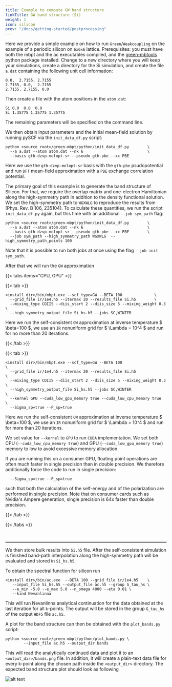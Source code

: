 ```yaml
---
title: Example to compute GW band structure
linkTitle: GW band structure (Si)
weight: 1
icon: silicon
prev: "/docs/getting-started/postprocessing"
---
```



Here we provide a simple example on how to run `Green`/`Weakcoupling` on the example of a periodic silicon on `6x6x6` lattice. Prerequisites: you must have both the mbpt and the ac executables compiled, 
and the [green-mbtools](https://pypi.org/project/green-mbtools) python package installed.
Change to a new directory where you will keep your simulations, create a directory for the Si simulation, and create the file `a.dat` containing the following unit cell information:
```
0.0,  2.7155, 2.7155
2.7155, 0.0,  2.7155
2.7155, 2.7155, 0.0
```

Then create a file with the atom positions in the `atom.dat`:
```
Si 0.0  0.0  0.0
Si 1.35775 1.35775 1.35775
```
The remaining parameters will be specified on the command line.

We then obtain input parameters and the initial mean-field solution by running pySCF via the `init_data_df.py` script:
```
python <source root>/green-mbpt/python/init_data_df.py        \
  --a a.dat --atom atom.dat --nk 6                            \
  --basis gth-dzvp-molopt-sr --pseudo gth-pbe --xc PBE
```
Here we use the `gth-dzvp-molopt-sr` basis with the `gth-pbe` psudopotential and run `DFT` mean-field approximation  with a `PBE` exchange correlation potential.

The primary goal of this example is to generate the band structure of Silicon. For that, we require the overlap matrix and one-electron Hamiltonian along the high-symmetry path in addition to the density functional solution.
We set the high-symmetry path to `WGXWLG` to reproduce the results from [Phys. Rev. B 106, 235104].
To calculate these quantities, we run the script `init_data_df.py` again, but this time with an additional `--job sym_path` flag:
```
python <source root>/green-mbpt/python/init_data_df.py        \
  --a a.dat --atom atom.dat --nk 6                            \
  --basis gth-dzvp-molopt-sr --pseudo gth-pbe --xc PBE        \
  --job sym_path --high_symmetry_path WGXWLG  --high_symmetry_path_points 100
```
Note that it is possible to run both jobs at once using the flag `--job init sym_path`.

After that we will run the `GW` approximation

{{< tabs items="CPU, GPU" >}}

{{< tab >}}

```
<install dir>/bin/mbpt.exe --scf_type=GW --BETA 100              \
  --grid_file ir/1e4.h5 --itermax 20 --results_file Si.h5        \
  --mixing_type CDIIS --diis_start 2 --diis_size 5 --mixing_weight 0.3 \
  --high_symmetry_output_file Si_hs.h5 --jobs SC,WINTER
```

Here we run the self-consistent `GW` approximation at inverse temperature $ \beta=100 $, we use an `IR` nonuniform grid for $ \Lambda = 10^4 $ and run for no more than 20 iterations.

{{< /tab >}}

{{< tab >}}

```
<install dir>/bin/mbpt.exe --scf_type=GW --BETA 100                    \
  --grid_file ir/1e4.h5 --itermax 20 --results_file Si.h5              \
  --mixing_type CDIIS --diis_start 2 --diis_size 5 --mixing_weight 0.3 \
  --high_symmetry_output_file Si_hs.h5 --jobs SC,WINTER                \
  --kernel GPU --cuda_low_gpu_memory true --cuda_low_cpu_memory true   \
  --Sigma_sp=true --P_sp=true
```

Here we run the self-consistent `GW` approximation at inverse temperature $ \beta=100 $, we use an `IR` nonuniform grid for $ \Lambda = 10^4 $ and run for more than 20 iterations.

We set value for `--kernel` to `GPU` to run `CUDA` implementation. We set both CPU (`--cuda_low_cpu_memory true`) and GPU (`--cuda_low_gpu_memory true`) memory to low to avoid excessive memory allocation.

If you are running this on a consumer GPU, floating point operations are often much faster in single
precision than in double precision. We therefore additionally force the code to run in single precision: 
```
  --Sigma_sp=true --P_sp=true
```
such that both the calculation of the self-energy and of the polarization are performed in single precision. Note that on consumer cards such as Nvidia's Ampere generation, single precision 
is 64x faster than double precision.

{{< /tab >}}

{{< /tabs >}}

<br>
<hr style="border:.5px solid gray">

We then store bulk results into `Si.h5` file. After the self-consistent simulation is finished band-path interpolation  along the high-symmetry path 
will be evaluated and stored in `Si_hs.h5`. 

To obtain the spectral function for silicon run
```
<install dir>/bin/ac.exe  --BETA 100 --grid_file ir/1e4.h5    \
   --input_file Si_hs.h5 --output_file ac.h5 --group G_tau_hs \
   --e_min -5.0 --e_max 5.0 --n_omega 4000 --eta 0.01 \
   --kind Nevanlinna
```
This will run Nevanlinna analytical continuation for the data obtained at the last iteration for all `k`-points. The output will be stored in the group
`G_tau_hs` of the output `HDF5` file `ac.h5`.

A plot for the band structure can then be obtained with the `plot_bands.py` script:
```
python <source root>/green-mbpt/python/plot_bands.py \
        --input_file ac.h5 --output_dir bands
```
This will read the analytically continued data and plot it to an `<output_dir>/bands.png` file. In addition, it will create a plain-text data file for every k-point along the chosen path inside the `<output_dir>` directory.
The expected band structure plot should look as following

![alt text](/tutorials/bands.png)

